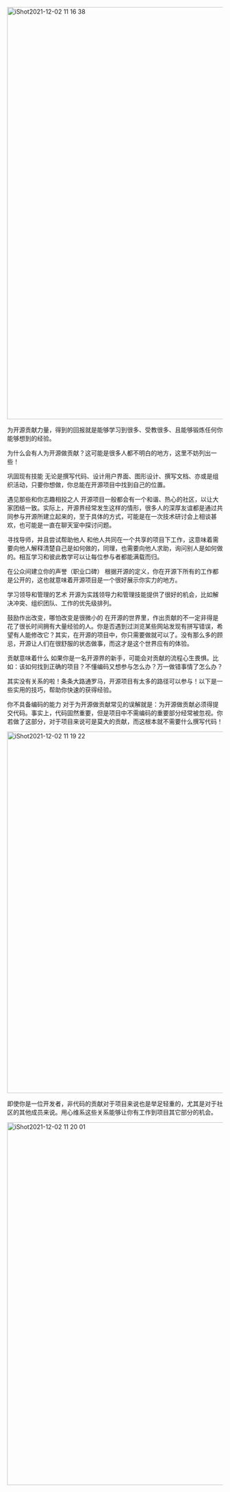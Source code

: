 <img width="961" alt="iShot2021-12-02 11 16 38" src="https://user-images.githubusercontent.com/26371465/144351578-55404e3a-2411-4d79-9265-13637b1f8213.png">


为开源贡献力量，得到的回报就是能够学习到很多、受教很多、且能够锻炼任何你能够想到的经验。

为什么会有人为开源做贡献？这可能是很多人都不明白的地方，这里不妨列出一些！

巩固现有技能
无论是撰写代码、设计用户界面、图形设计、撰写文档、亦或是组织活动，只要你想做，你总能在开源项目中找到自己的位置。

遇见那些和你志趣相投之人
开源项目一般都会有一个和谐、热心的社区，以让大家团结一致。实际上，开源界经常发生这样的情形，很多人的深厚友谊都是通过共同参与开源所建立起来的，至于具体的方式，可能是在一次技术研讨会上相谈甚欢，也可能是一直在聊天室中探讨问题。

寻找导师，并且尝试帮助他人
和他人共同在一个共享的项目下工作，这意味着需要向他人解释清楚自己是如何做的，同理，也需要向他人求助，询问别人是如何做的。相互学习和彼此教学可以让每位参与者都能满载而归。

在公众间建立你的声誉（职业口碑）
根据开源的定义，你在开源下所有的工作都是公开的，这也就意味着开源项目是一个很好展示你实力的地方。

学习领导和管理的艺术
开源为实践领导力和管理技能提供了很好的机会，比如解决冲突、组织团队、工作的优先级排列。

鼓励作出改变，哪怕改变是很微小的
在开源的世界里，作出贡献的不一定非得是花了很长时间拥有大量经验的人。你是否遇到过浏览某些网站发现有拼写错误，希望有人能修改它？其实，在开源的项目中，你只需要做就可以了。没有那么多的顾忌，开源让人们在很舒服的状态做事，而这才是这个世界应有的体验。

贡献意味着什么
如果你是一名开源界的新手，可能会对贡献的流程心生畏惧。比如：该如何找到正确的项目？不懂编码又想参与怎么办？万一做错事情了怎么办？

其实没有关系的啦！条条大路通罗马，开源项目有太多的路径可以参与！以下是一些实用的技巧，帮助你快速的获得经验。

你不具备编码的能力
对于为开源做贡献常见的误解就是：为开源做贡献必须得提交代码。事实上，代码固然重要，但是项目中不需编码的重要部分经常被忽视。你若做了这部分，对于项目来说可是莫大的贡献，而这根本就不需要什么撰写代码！

<img width="843" alt="iShot2021-12-02 11 19 22" src="https://user-images.githubusercontent.com/26371465/144351786-54680e3f-e404-4914-96b3-42f13718f333.png">



即使你是一位开发者，非代码的贡献对于项目来说也是举足轻重的，尤其是对于社区的其他成员来说。用心维系这些关系能够让你有工作到项目其它部分的机会。


<img width="846" alt="iShot2021-12-02 11 20 01" src="https://user-images.githubusercontent.com/26371465/144351868-709188ff-9883-4854-9390-fada63e7a5eb.png">


